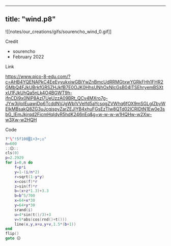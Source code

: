 
---
title: "wind.p8"
---

![[notes/our_creations/gifs/sourencho_wind_0.gif]]

Credit
- sourencho
- February 2022

Link

https://www.pico-8-edu.com/?c=AHB4YQENAPkC4EeEyyukxiwGBiYwZnBmcUdRRMGtxwYGRkFHh1FHR2GMbQ4FJkUBrkfGRSZHJkfB7E0OJK0HhsUNhOxNIcGsB04lTSEhryemBSXtxU1FJkUhQa5nLk4O4BGWT9h-ifnCDi9x0NlP8Azl7UeUzzA09BRt_QCv4MXro7g-JYw3jjloIEuawjDp6TcddNVJgWbIVVelfd5aYcsqgZVWhq6fOX9mSGLgIZbyWElkMBsakQ8ZG3uJcqjspyZarZEJlYB4xhuFGsEzTIw8QTd02lCRlDtN1Ew0e3sbG_lEmJkjrqd2FicmHqIdyR5hdK246nEq&g=w-w-w-w1HQHw-w2Xw-w3Xw-w2HQH

Code

```lua
?"\^!5f100▒1⬇️3⬅️;⌂"
n=600
::😐::
cls(0)
p=2.2929
for i=0,n do
	f=p*i
	y=1-(i/n*2)
	r=sqrt(1-y*y)
	x=cos(f)*r
	z=sin(f)*r
	b=(x+z*1.3)+3.3
	b=b^5/700
	x=64+x*30
	y=64+y*30
	srand(i)
	u=4*sin(t()/3)+3
	v=5*abs(cos(rnd()+t()))
	line(x,y,x+u,y+v,1.5*(b+1))
end
flip()
goto 😐
```